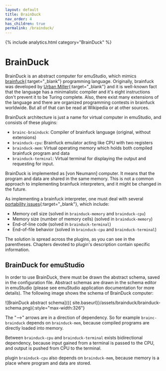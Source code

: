 ```yaml
---
layout: default
title: BrainDuck
nav_order: 4
has_children: true
permalink: /brainduck/
---
```


{% include analytics.html category="BrainDuck" %}

# BrainDuck

BrainDuck is an abstract computer for emuStudio, which mimics [brainfuck][brainfuck]{:target="_blank"} programming language. Originally, brainfuck was developed by [Urban Miller][miller]{:target="_blank"} and it is well-known fact that the language has a minimalistic compiler and it's eight instructions don't prevent it to be Turing complete. Also, there exist many extensions of the language and there are organized programming contests in brainfuck worldwide. But all of that can be read at Wikipedia or at other sources.

BrainDuck architecture is just a name for virtual computer in emuStudio, and consists of these plugins:

- `brainc-brainduck`: Compiler of brainfuck language (original, without extensions)
- `brainduck-cpu`: Brainfuck emulator acting like CPU with two registers
- `brainduck-mem`: Virtual operating memory which holds both compiled brainfuck program and data
- `brainduck-terminal`: Virtual terminal for displaying the output and requesting for input.

BrainDuck is implemented as [von Neumann] computer. It means that the program and data are shared in the same memory. This is not a common approach to implementing brainfuck interpreters, and it might be changed in the future.

As implementing a brainfuck interpreter, one must deal with several [portability issues][portability]{:target="_blank"}, which include:

- Memory cell size (solved in `brainduck-memory` and `brainduck-cpu`)
- Memory size (number of memory cells) (solved in `brainduck-memory`)
- End-of-line code (solved in `brainduck-terminal`)
- End-of-file behavior (solved in `brainduck-cpu` and `brainduck-terminal`)

The solution is spread across the plugins, as you can see in the parentheses. Chapters devoted to plugin's description contain specific information.

## BrainDuck for emuStudio

In order to use BrainDuck, there must be drawn the abstract schema, saved in the configuration file. Abstract schemas are drawn in the schema editor in emuStudio (please see emuStudio application documentation for more details). The following image shows the schema of BrainDuck computer:

![BrainDuck abstract schema]({{ site.baseurl}}/assets/brainduck/brainduck-schema.png){:style="max-width:326"}

The "-->" arrows are in a direction of dependency. So for example `brainc-brainduck` depends on `brainduck-mem`, because compiled programs are directly loaded into memory.

Between `brainduck-cpu` and `brainduck-terminal` exists bidirectional dependency, because input gained from a terminal is passed to the CPU, and output is pushed from CPU to the terminal.

plugin `brainduck-cpu` also depends on `brainduck-mem`, because memory is a place where program and data are stored.

[brainfuck]: http://en.wikipedia.org/wiki/Brainfuck
[miller]: http://esolangs.org/wiki/Urban_M%C3%BCller
[vonneumann]: http://en.wikipedia.org/wiki/Von_Neumann_architecture
[portability]: http://en.wikipedia.org/wiki/Brainfuck#Portability_issues
